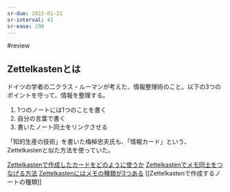 ```yaml
---
sr-due: 2022-01-21
sr-interval: 41
sr-ease: 290
---
```


#review

## Zettelkastenとは

ドイツの学者の二クラス・ルーマンが考えた、情報整理術のこと。以下の3つのポイントを守って、情報を整理する。

1. 1つのノートには1つのことを書く
2. 自分の言葉で書く
3. 書いたノート同士をリンクさせる

「知的生産の技術」を書いた梅棹忠夫氏も、「情報カード」という、Zettelkastenと似た方法を使っていた。

[Zettelkastenで作成したカードをどのように使うか](Zettelkastenで作成したカードをどのように使うか.md)
[Zettelkastenでメモ同士をつなげる方法](Zettelkastenでメモ同士をつなげる方法.md)
[Zettelkastenにはメモの種類が3つある](Zettelkastenにはメモの種類が3つある.md)
[[Zettelkastenで作成するノートの種類]]